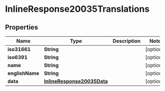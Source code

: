 
# InlineResponse20035Translations

## Properties
Name | Type | Description | Notes
------------ | ------------- | ------------- | -------------
**iso31661** | **String** |  |  [optional]
**iso6391** | **String** |  |  [optional]
**name** | **String** |  |  [optional]
**englishName** | **String** |  |  [optional]
**data** | [**InlineResponse20035Data**](InlineResponse20035Data.md) |  |  [optional]



